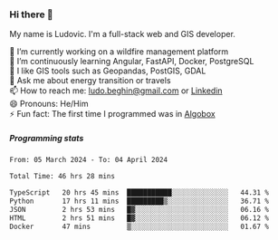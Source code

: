 ### Hi there 👋

My name is Ludovic. I'm a full-stack web and GIS developer.

 🔭 I’m currently working on a wildfire management platform<br/>
 🌱 I’m continuously learning Angular, FastAPI, Docker, PostgreSQL<br/>
 👯 I like GIS tools such as Geopandas, PostGIS, GDAL<br/>
 💬 Ask me about energy transition or travels<br/>
 📫 How to reach me: ludo.beghin@gmail.com or [Linkedin](https://www.linkedin.com/in/ludovic-beghin/)<br/>
 😄 Pronouns: He/Him<br/>
 ⚡ Fun fact: The first time I programmed was in [Algobox](https://fr.wikipedia.org/wiki/Algobox)<br/>

##### Programming stats
<!--START_SECTION:waka-->

```txt
From: 05 March 2024 - To: 04 April 2024

Total Time: 46 hrs 28 mins

TypeScript   20 hrs 45 mins  ███████████░░░░░░░░░░░░░░   44.31 %
Python       17 hrs 11 mins  █████████▒░░░░░░░░░░░░░░░   36.71 %
JSON         2 hrs 53 mins   █▓░░░░░░░░░░░░░░░░░░░░░░░   06.16 %
HTML         2 hrs 51 mins   █▓░░░░░░░░░░░░░░░░░░░░░░░   06.12 %
Docker       47 mins         ▒░░░░░░░░░░░░░░░░░░░░░░░░   01.67 %
```

<!--END_SECTION:waka-->
